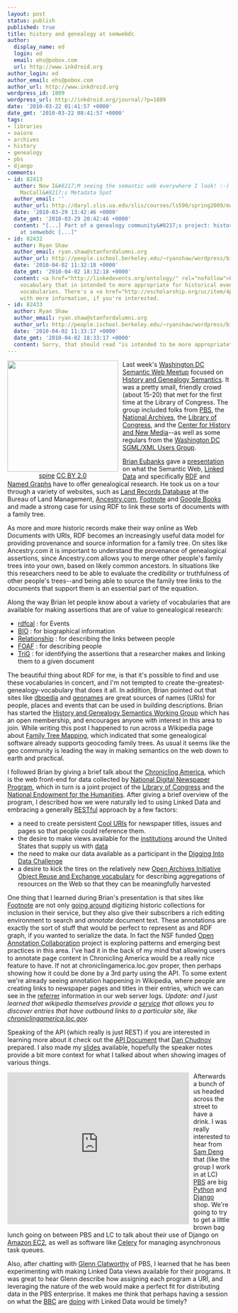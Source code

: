 ```yaml
---
layout: post
status: publish
published: true
title: history and genealogy at semwebdc
author:
  display_name: ed
  login: ed
  email: ehs@pobox.com
  url: http://www.inkdroid.org
author_login: ed
author_email: ehs@pobox.com
author_url: http://www.inkdroid.org
wordpress_id: 1809
wordpress_url: http://inkdroid.org/journal/?p=1809
date: '2010-03-22 01:41:57 +0000'
date_gmt: '2010-03-22 08:41:57 +0000'
tags:
- libraries
- oaiore
- archives
- history
- genealogy
- pbs
- django
comments:
- id: 82413
  author: Now I&#8217;M seeing the semantic web everywhere I look! :-) &laquo; Dr.
    MacCall&#8217;s Metadata Spot
  author_email: ''
  author_url: http://daryl.slis.ua.edu/slis/courses/ls590/spring2009/maccall/01/35/wordpress/?p=175
  date: '2010-03-29 13:42:46 +0000'
  date_gmt: '2010-03-29 20:42:46 +0000'
  content: "[...] Part of a genealogy community&#8217;s project: history and genealogy
    at semwebdc [...]"
- id: 82432
  author: Ryan Shaw
  author_email: ryan.shaw@stanfordalumni.org
  author_url: http://people.ischool.berkeley.edu/~ryanshaw/wordpress/bio
  date: '2010-04-02 11:32:18 +0000'
  date_gmt: '2010-04-02 18:32:18 +0000'
  content: <a href="http://linkedevents.org/ontology/" rel="nofollow">LODE</a>is a
    vocabulary that in intended to more appropriate for historical events than calendar-focused
    vocabularies. There's a <a href="http://escholarship.org/uc/item/4pd6b5mh" rel="nofollow">paper</a>
    with more information, if you're interested.
- id: 82433
  author: Ryan Shaw
  author_email: ryan.shaw@stanfordalumni.org
  author_url: http://people.ischool.berkeley.edu/~ryanshaw/wordpress/bio
  date: '2010-04-02 11:33:17 +0000'
  date_gmt: '2010-04-02 18:33:17 +0000'
  content: Sorry, that should read "is intended to be more appropriate".
---
```


<div xmlns:cc="http://creativecommons.org/ns#" about="http://www.flickr.com/photos/spine/2076729686/" style="float: left; margin-right: 10px; text-align: center;"><a href="http://www.flickr.com/photos/spine/2076729686"><img src="http://inkdroid.org/images/familytree.jpg" style="height: 250px" /></a><br /><a href="http://www.flickr.com/photos/spine/">spine</a> <a rel="license" href="http://creativecommons.org/licenses/by/2.0/">CC BY 2.0</a>
</div>
<p>Last week's <a href="http://semweb.meetup.com/31/">Washington DC Semantic Web Meetup</a> focused on <a href="http://semweb.meetup.com/31/calendar/12368900/">History and Genealogy Semantics</a>. It was a pretty small, friendly crowd (about 15-20) that met for the first time at the Library of Congress. The group included folks from <a href="http://pbs.org">PBS</a>, the <a href="http://archives.gov">National Archives</a>, the <a href="http://loc.gov">Library of Congress</a>, and the <a href="http://chnm.gmu.edu/">Center for History and New Media</a>--as well as some regulars from the <a href="http://www.eccnet.com/xmlug/">Washington DC SGML/XML Users Group</a>.</p>
<p><a href="http://semweb.meetup.com/31/members/6323472/">Brian Eubanks</a> gave a <a href="http://files.meetup.com/987383/History%20and%20Genealogy%20Semantics.pdf">presentation</a> on what the Semantic Web, <a href="http://linkeddata.org">Linked Data</a> and specifically <a href="http://en.wikipedia.org/wiki/Resource_Description_Framework">RDF</a> and <a href="http://www.w3.org/2004/03/trix/">Named Graphs</a> have to offer genealogical research. He took us on a tour through a variety of websites, such as <a href="http://www.blm.gov/or/landrecords">Land Records Database</a> at the Bureau of Land Management, <a href="http://www.ancestry.com/">Ancestry.com</a>, <a href="http://www.footnote.com/">Footnote</a> and <a href="http://books.google.com">Google Books</a> and made a strong case for using RDF to link these sorts of documents with a family tree. </p>
<p>As more and more historic records make their way online as Web Documents with URIs, RDF becomes an increasingly useful data model for providing provenance and source information for a family tree. On sites like Ancestry.com it is important to understand the provenance of genealogical assertions, since Ancestry.com allows you to merge other people's family trees into your own, based on likely common ancestors. In situations like this researchers need to be able to evaluate the credibility or truthfulness of other people's trees--and being able to source the family tree links to the documents that support them is an essential part of the equation.</p>
<p>Along the way Brian let people know about a variety of vocabularies that are available for making assertions that are of value to genealogical research: </p>
<ul>
<li><a href="http://www.w3.org/TR/rdfcal/#Locations">rdfcal</a> : for Events</li>
<li><a href="http://vocab.org/bio/0.1/.html">BIO</a> : for biographical information</li>
<li><a href="http://vocab.org/relationship/.html">Relationship</a> : for describing the links between people</li>
<li><a href="http://xmlns.com/foaf/spec/">FOAF</a> : for describing people</li>
<li><a href="http://www4.wiwiss.fu-berlin.de/bizer/TriG/">TriG</a> : for identifying the assertions that a researcher makes and linking them to a given document</li>
</ul>
<p>The beautiful thing about RDF for me, is that it's possible to find and use these vocabularies in concert, and I'm not tempted to create the-greatest-genealogy-vocabulary that does it all. In addition, Brian pointed out that sites like <a href="http://dbpedia.org">dbpedia</a> and <a href="http://geonames.org">geonames</a> are great sources of names (URIs) for people, places and events that can be used in building descriptions. Brian has started the <a href="http://groups.google.com/group/history-and-genealogy-semantics-wg/">History and Genealogy Semantics Working Group</a> which has an open membership, and encourages anyone with interest in this area to join. While writing this post I happened to run across a Wikipedia page about <a href="http://en.wikipedia.org/wiki/Family_tree_mapping">Family Tree Mapping</a>, which indicated that some genealogical software already supports geocoding family trees. As usual it seems like the geo community is leading the way in making semantics on the web down to earth and practical. </p>
<p>I followed Brian by giving a brief talk about the <a href="http://chroniclingamerica.loc.gov">Chronicling America</a>, which is the web front-end for data collected by <a href="http://en.wikipedia.org/wiki/National_Digital_Newspaper_Program">National Digital Newspaper Program</a>, which in turn is a joint project of the <a href="http://loc.gov">Library of Congress</a> and the <a href="http://neh.gov">National Endowment for the Humanities</a>. After giving a brief overview of the program, I described how we were naturally led to using Linked Data and embracing a generally <a href="http://en.wikipedia.org/wiki/Representational_State_Transfer">RESTful</a> approach by a few factors:</p>
<ul>
<li>a need to create persistent <a href="http://www.w3.org/Provider/Style/URI">Cool URIs</a> for newspaper titles, issues and pages so that people could reference them.</li>
<li>the desire to make views available for the <a href="http://chroniclingamerica.loc.gov/awardees/">institutions</a> around the United States that supply us with <a href="http://chroniclingamerica.loc.gov/batches/">data</a></li>
<li>the need to make our data available as a participant in the  <a href="http://www.diggingintodata.org/">Digging Into Data Challenge</a></li>
<li>a desire to kick the tires on the relatively new <a href="http://www.openarchives.org/ore/1.0/vocabulary">Open Archives Initiative Object Reuse and Exchange vocabulary</a> for describing aggregations of resources on the Web so that they can be meaningfully harvested
</li>
</ul>
<p>One thing that I learned during Brian's presentation is that sites like <a href="http://footnote.com">Footnote</a> are not only <a href="http://fcw.com/articles/2009/09/29/online-collection-helps-people-remember-holocaust.aspx">going around</a> digitizing historic collections for inclusion in their service,  but they also give their subscribers a rich editing environment to search and <em>annotate</em> document text. These annotations are exactly the sort of stuff that would be perfect to represent as and RDF graph, if you wanted to serialize the data. In fact the NSF funded <a href="http://www.openannotation.org/">Open Annotation Collaboration</a> project is exploring patterns and emerging best practices in this area. I've had it in the back of my mind that allowing users to annotate page content in Chronicling America would be a really nice feature to have. If not at chroniclingamerica.loc.gov proper, then perhaps showing how it could be done by a 3rd party using the API. To some extent we're already seeing annotation happening in Wikipedia, where people are creating links to newspaper pages and titles in their entries, which we can see in the <a href="http://en.wikipedia.org/wiki/Referrer">referrer</a> information in our web server logs. <em>Update: and I just learned that wikipedia themselves provide a <a href="http://en.wikipedia.org/w/index.php?title=Special:LinkSearch">service</a> that allows you to discover entries that have outbound links to a particular site, like <a href="http://en.wikipedia.org/w/index.php?title=Special:LinkSearch&target=http://chroniclingamerica.loc.gov&limit=500&offset=0">chroniclingamerica.loc.gov</a>.</em></p>
<p>Speaking of the API (which really is just REST) if you are interested in learning more about it check out the  <a href="http://chroniclingamerica.loc.gov/about/api/">API Document</a> that <a href="http://onebiglibrary.net">Dan Chudnov</a> prepared. I also made my <a href="http://docs.google.com/present/view?id=dv89m3d_38246f986km">slides</a> available, hopefully the speaker notes provide a bit more context for what I talked about when showing images of various things.</p>
<p><iframe src="http://docs.google.com/present/embed?id=dv89m3d_38246f986km" frameborder="0" width="410" height="342" style="float: left; margin-right: 10px;"></iframe></p>
<p>Afterwards a bunch of us headed across the street to have a drink. I was really interested to hear from <a href="http://twitter.com/samdeng">Sam Deng</a> that (like the group I work in at LC) <a href="http://pbs.org">PBS</a> are big <a href="http://python.org">Python</a> and <a href="http://djangoproject.com">Django</a> shop. We're going to try to get a little brown bag lunch going on between PBS and LC to talk about their use of Django on <a href="http://aws.amazon.com/ec2/">Amazon EC2</a>, as well as software like <a href="http://celeryproject.org/">Celery</a> for managing asynchronous task queues. </p>
<p>Also, after chatting with <a href="http://twitter.com/GlennClatworthy">Glenn Clatworthy</a> of PBS, I learned that he has been experimenting with making Linked Data views available for their programs. It was great to hear Glenn describe how assigning each program a URI, and leveraging the nature of the web would make a perfect fit for distributing data in the PBS enterprise. It makes me think that perhaps having a session on what the <a href="http://bbc.co.uk">BBC</a> are <a href="http://derivadow.com/2009/03/31/linking-bbccouk-to-the-linked-data-cloud/">doing</a> with Linked Data would be timely?</p>
